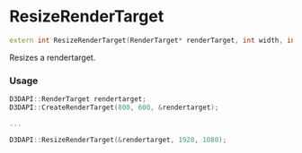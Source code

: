 # ResizeRenderTarget

```c++
extern int ResizeRenderTarget(RenderTarget* renderTarget, int width, int height);
```

Resizes a rendertarget.


### Usage
```c++
D3DAPI::RenderTarget rendertarget;
D3DAPI::CreateRenderTarget(800, 600, &rendertarget);

...

D3DAPI::ResizeRenderTarget(&rendertarget, 1920, 1080);
```
